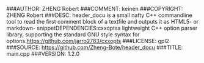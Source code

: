###AUTHOR: ZHENG Robert
###COMMENT: keinen
###COPYRIGHT: ZHENG Robert
###DESC:
header_docu is a small nafty C++ commandline tool to read the first comment block of a textfile and outputs it as HTML5- or markdown- snippetDEPENDENCIES:cxxoptsa lightweight C++ option parser library, supporting the standard GNU style syntax for options.https://github.com/jarro2783/cxxopts
###LICENSE: gpl2
###SOURCE: https://github.com/Zheng-Bote/header_docu
###TITLE: main.cpp
###VERSION: 1.2.0

